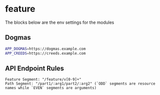 # feature
The blocks below are the env settings for the modules 

## Dogmas
```bash
APP_DOGMAS=https://dogmas.example.com
APP_CREEDS=https://creeds.example.com
```

## API Endpoint Rules
```
Feature Segment: "/feature/v[0-9]+"
Path Segment: "/part1/:arg1/part2/:arg2" (`ODD` segments are resource names while `EVEN` segments are arguments)
```
